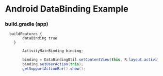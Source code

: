 # Android DataBinding Example

### build.gradle (app)
```
  buildFeatures {
        dataBinding true
    }
```

```java
        ActivityMainBinding binding;

        binding = DataBindingUtil.setContentView(this, R.layout.activity_main);
        binding.setUserAction(this);
        getSupportActionBar().show();
```


